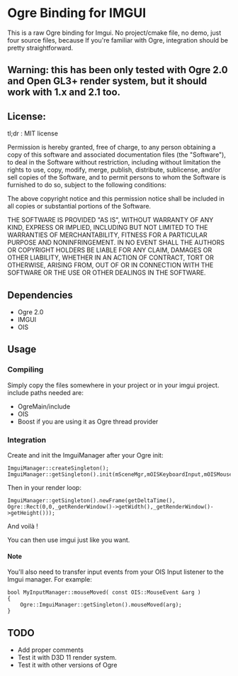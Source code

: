 # Ogre Binding for IMGUI #

This is a raw Ogre binding for Imgui. No project/cmake file, no demo, just four source files, because If you're familiar with Ogre, integration should be pretty straightforward.

## Warning: this has been only tested with Ogre 2.0 and Open GL3+ render system, but it should work with 1.x and 2.1 too. ##

## License: ##

tl;dr : MIT license

Permission is hereby granted, free of charge, to any person obtaining a copy
of this software and associated documentation files (the "Software"), to deal
in the Software without restriction, including without limitation the rights
to use, copy, modify, merge, publish, distribute, sublicense, and/or sell
copies of the Software, and to permit persons to whom the Software is
furnished to do so, subject to the following conditions:

The above copyright notice and this permission notice shall be included in
all copies or substantial portions of the Software.

THE SOFTWARE IS PROVIDED "AS IS", WITHOUT WARRANTY OF ANY KIND, EXPRESS OR
IMPLIED, INCLUDING BUT NOT LIMITED TO THE WARRANTIES OF MERCHANTABILITY,
FITNESS FOR A PARTICULAR PURPOSE AND NONINFRINGEMENT. IN NO EVENT SHALL THE
AUTHORS OR COPYRIGHT HOLDERS BE LIABLE FOR ANY CLAIM, DAMAGES OR OTHER
LIABILITY, WHETHER IN AN ACTION OF CONTRACT, TORT OR OTHERWISE, ARISING FROM,
OUT OF OR IN CONNECTION WITH THE SOFTWARE OR THE USE OR OTHER DEALINGS IN
THE SOFTWARE.

## Dependencies ##

* Ogre 2.0
* IMGUI
* OIS

## Usage ##

### Compiling ###

Simply copy the files somewhere in your project or in your imgui project. include paths needed are:

* OgreMain/include
* OIS
* Boost if you are using it as Ogre thread provider

### Integration ###

Create and init the ImguiManager after your Ogre init:
```
ImguiManager::createSingleton();
ImguiManager::getSingleton().init(mSceneMgr,mOISKeyboardInput,mOISMouseInput);
```
Then in your render loop:
```
ImguiManager::getSingleton().newFrame(getDeltaTime(), Ogre::Rect(0,0,_getRenderWindow()->getWidth(),_getRenderWindow()->getHeight()));
```
And voilà !

You can then use imgui just like you want.

#### Note ####

You'll also need to transfer input events from your OIS Input listener to the Imgui manager.
For example:
```
bool MyInputManager::mouseMoved( const OIS::MouseEvent &arg )
{
    Ogre::ImguiManager::getSingleton().mouseMoved(arg);
}
```

## TODO ##

* Add proper comments
* Test it with D3D 11 render system.
* Test it with other versions of Ogre